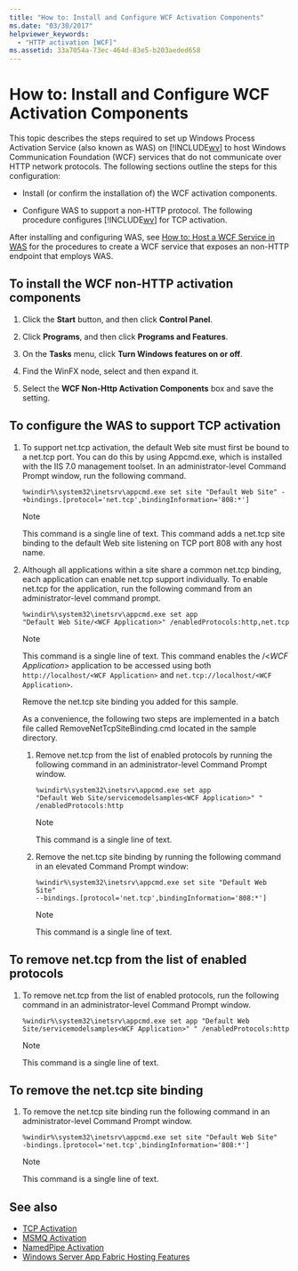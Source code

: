 ```yaml
---
title: "How to: Install and Configure WCF Activation Components"
ms.date: "03/30/2017"
helpviewer_keywords:
  - "HTTP activation [WCF]"
ms.assetid: 33a7054a-73ec-464d-83e5-b203aeded658
---
```

# How to: Install and Configure WCF Activation Components

This topic describes the steps required to set up Windows Process Activation Service (also known as WAS) on [!INCLUDE[wv](../../../../includes/wv-md.md)] to host Windows Communication Foundation (WCF) services that do not communicate over HTTP network protocols. The following sections outline the steps for this configuration:

- Install (or confirm the installation of) the WCF activation components.

- Configure WAS to support a non-HTTP protocol. The following procedure configures [!INCLUDE[wv](../../../../includes/wv-md.md)] for TCP activation.

After installing and configuring WAS, see [How to: Host a WCF Service in WAS](../../../../docs/framework/wcf/feature-details/how-to-host-a-wcf-service-in-was.md) for the procedures to create a WCF service that exposes an non-HTTP endpoint that employs WAS.

## To install the WCF non-HTTP activation components

1. Click the **Start** button, and then click **Control Panel**.

2. Click **Programs**, and then click **Programs and Features**.

3. On the **Tasks** menu, click **Turn Windows features on or off**.

4. Find the WinFX node, select and then expand it.

5. Select the **WCF Non-Http Activation Components** box and save the setting.

## To configure the WAS to support TCP activation

1. To support net.tcp activation, the default Web site must first be bound to a net.tcp port. You can do this by using Appcmd.exe, which is installed with the IIS 7.0 management toolset. In an administrator-level Command Prompt window, run the following command.

    ```
    %windir%\system32\inetsrv\appcmd.exe set site "Default Web Site" -+bindings.[protocol='net.tcp',bindingInformation='808:*']
    ```

    > [!NOTE]
    > This command is a single line of text. This command adds a net.tcp site binding to the default Web site listening on TCP port 808 with any host name.

2. Although all applications within a site share a common net.tcp binding, each application can enable net.tcp support individually. To enable net.tcp for the application, run the following command from an administrator-level command prompt.

    ```
    %windir%\system32\inetsrv\appcmd.exe set app
    "Default Web Site/<WCF Application>" /enabledProtocols:http,net.tcp
    ```

    > [!NOTE]
    > This command is a single line of text. This command enables the /\<*WCF Application*> application to be accessed using both `http://localhost/<WCF Application>` and `net.tcp://localhost/<WCF Application>`.

     Remove the net.tcp site binding you added for this sample.

     As a convenience, the following two steps are implemented in a batch file called RemoveNetTcpSiteBinding.cmd located in the sample directory.

    1. Remove net.tcp from the list of enabled protocols by running the following command in an administrator-level Command Prompt window.

        ```
        %windir%\system32\inetsrv\appcmd.exe set app
        "Default Web Site/servicemodelsamples<WCF Application>" " /enabledProtocols:http
        ```

        > [!NOTE]
        > This command is a single line of text.

    2. Remove the net.tcp site binding by running the following command in an elevated Command Prompt window:

        ```
        %windir%\system32\inetsrv\appcmd.exe set site "Default Web Site"
        --bindings.[protocol='net.tcp',bindingInformation='808:*']
        ```

        > [!NOTE]
        > This command is a single line of text.

## To remove net.tcp from the list of enabled protocols

1. To remove net.tcp from the list of enabled protocols, run the following command in an administrator-level Command Prompt window.

    ```
    %windir%\system32\inetsrv\appcmd.exe set app "Default Web Site/servicemodelsamples<WCF Application>" " /enabledProtocols:http
    ```

    > [!NOTE]
    > This command is a single line of text.

## To remove the net.tcp site binding

1. To remove the net.tcp site binding run the following command in an administrator-level Command Prompt window.

    ```
    %windir%\system32\inetsrv\appcmd.exe set site "Default Web Site"
    -bindings.[protocol='net.tcp',bindingInformation='808:*']
    ```

    > [!NOTE]
    > This command is a single line of text.

## See also

- [TCP Activation](../../../../docs/framework/wcf/samples/tcp-activation.md)
- [MSMQ Activation](../../../../docs/framework/wcf/samples/msmq-activation.md)
- [NamedPipe Activation](../../../../docs/framework/wcf/samples/namedpipe-activation.md)
- [Windows Server App Fabric Hosting Features](https://go.microsoft.com/fwlink/?LinkId=201276)
